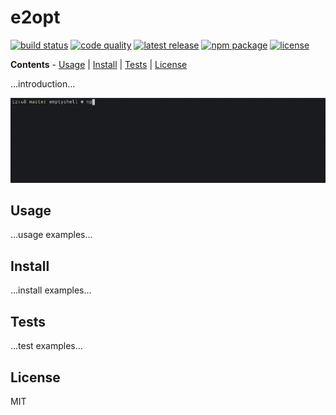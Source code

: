 e2opt
============

[![build status](https://img.shields.io/github/workflow/status/evnp/e2opt/test?style=flat-square)](https://github.com/evnp/e2opt/actions)
[![code quality](https://img.shields.io/github/workflow/status/evnp/e2opt/lint?style=flat-square&label=lint%20%2F%20shellcheck)](https://github.com/evnp/e2opt/actions)
[![latest release](https://img.shields.io/github/release/evnp/e2opt?style=flat-square)](https://github.com/evnp/e2opt/releases/latest)
[![npm package](https://img.shields.io/npm/v/e2opt?style=flat-square)](https://www.npmjs.com/package/e2opt)
[![license](https://img.shields.io/github/license/evnp/e2opt?style=flat-square&color=blue)](https://github.com/evnp/e2opt/blob/master/LICENSE.md)

**Contents** - [Usage](https://github.com/evnp/e2opt#usage) | [Install](https://github.com/evnp/e2opt#install) | [Tests](https://github.com/evnp/e2opt#tests) | [License](https://github.com/evnp/e2opt#license)

...introduction...

![e2opt demo](https://github.com/evnp/e2opt/blob/master/e2opt.gif?raw=true)

Usage
-----
...usage examples...

Install
-------
...install examples...

Tests
-------------
...test examples...

License
-------
MIT
